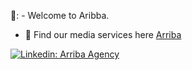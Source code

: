  👋: - Welcome to Aribba.

- 🔭 Find our media services here [Arriba](https://arriba.lol/) 




[![Linkedin: Arriba Agency](https://img.shields.io/badge/-Arriba-blue?style=flat-square&logo=Linkedin&logoColor=white&link=https://www.linkedin.com/company/arriba-agency/)](https://www.linkedin.com/company/arriba-agency)




